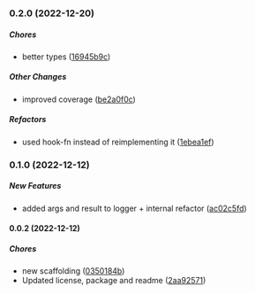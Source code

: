 ### 0.2.0 (2022-12-20)

##### Chores

*  better types ([16945b9c](https://github.com/JointlyTech/performance-logger/commit/16945b9cd2f20d86cf01038188fe89d45c5a5f09))

##### Other Changes

*  improved coverage ([be2a0f0c](https://github.com/JointlyTech/performance-logger/commit/be2a0f0caef32540f613de4f7eefcea389f62858))

##### Refactors

*  used hook-fn instead of reimplementing it ([1ebea1ef](https://github.com/JointlyTech/performance-logger/commit/1ebea1ef283c7f4655ef344a5f57c46b2946bd0b))

### 0.1.0 (2022-12-12)

##### New Features

*  added args and result to logger + internal refactor ([ac02c5fd](https://github.com/JointlyTech/performance-logger/commit/ac02c5fdadee10c2d807692554433f9403791f00))

#### 0.0.2 (2022-12-12)

##### Chores

*  new scaffolding ([0350184b](https://github.com/JointlyTech/performance-logger/commit/0350184befdf6aa4e4b403d2d6a9c7f48d5dc703))
*  Updated license, package and readme ([2aa92571](https://github.com/JointlyTech/performance-logger/commit/2aa92571c33e55d1f73a3f6f9e2b3511be8b2495))

